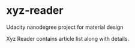 # xyz-reader
Udacity nanodegree project for material design

Xyz Reader contains article list along with details.
